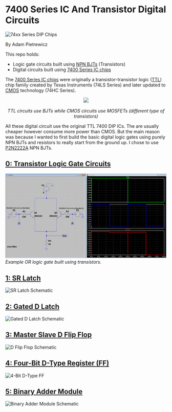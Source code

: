 # 7400 Series IC And Transistor Digital Circuits
![74xx Series DIP Chips](https://github.com/pietrea2/7400-Series-IC-Digital-Circuits/blob/main/Images/74x00_package-and-pinout.png)

By Adam Pietrewicz

This repo holds:
- Logic gate circuits built using [NPN BJTs](https://www.electronics-tutorials.ws/transistor/tran_2.html) (Transistors)
- Digital circuits built using [7400 Series IC chips](https://en.wikipedia.org/wiki/7400-series_integrated_circuits)

The [7400 Series IC chips](https://en.wikipedia.org/wiki/7400-series_integrated_circuits) were originally a transistor-transistor logic ([TTL](https://en.wikipedia.org/wiki/Transistor%E2%80%93transistor_logic)) chip family created by Texas Instruments (74LS Series) and later updated to [CMOS](https://en.wikipedia.org/wiki/CMOS) technology (74HC Series).

<p align="center">
  <img src="https://github.com/pietrea2/7400-Series-IC-Digital-Circuits/blob/main/Images/ttl_vs_cmos.png" />
</p>
<em>
<p align="center">
TTL circuits use BJTs while CMOS circuits use MOSFETs (different type of transistors)
</p>
</em>

All these digital circuit use the original TTL 7400 DIP ICs. The are usually cheaper however consume more power than CMOS. But the main reason was because I wanted to first build the basic digital logic gates using purely NPN BJTs and resistors to really start from the ground up. I chose to use [P2N2222A](https://www.onsemi.com/pdf/datasheet/p2n2222a-d.pdf) NPN BJTs.

## [0: Transistor Logic Gate Circuits](https://github.com/pietrea2/7400-Series-IC-And-Transistor-Digital-Circuits/tree/main/0%20Transistor%20Logic%20Gates)
![Or Gate Example Circuit](https://github.com/pietrea2/7400-Series-IC-And-Transistor-Digital-Circuits/blob/main/0%20Transistor%20Logic%20Gates/d%20OR/OR.png)
*Example OR logic gate built using transistors.*

## [1: SR Latch](https://github.com/pietrea2/7400-Series-IC-Digital-Circuits/tree/main/1%20SR%20Latch)
![SR Latch Schematic](https://github.com/pietrea2/7400-Series-IC-Digital-Circuits/blob/main/1%20SR%20Latch/SR%20Latch.png)

## [2: Gated D Latch](https://github.com/pietrea2/7400-Series-IC-Digital-Circuits/tree/main/2%20Gated%20D%20Latch)
![Gated D Latch Schematic](https://github.com/pietrea2/7400-Series-IC-Digital-Circuits/blob/main/2%20Gated%20D%20Latch/Gated%20D%20Latch.png)

## [3: Master Slave D Flip Flop](https://github.com/pietrea2/7400-Series-IC-Digital-Circuits/tree/main/3%20Master%20Slave%20D%20Flip%20Flop)
![D Flip Flop Schematic](https://github.com/pietrea2/7400-Series-IC-Digital-Circuits/blob/main/3%20Master%20Slave%20D%20Flip%20Flop/Master%20Slave%20D%20Flip%20Flop.png)

## [4: Four-Bit D-Type Register (FF)](https://github.com/pietrea2/7400-Series-IC-Digital-Circuits/tree/main/4%20Four%20Bit%20D-Type%20Register)
![4-Bit D-Type FF](https://github.com/pietrea2/7400-Series-IC-Digital-Circuits/blob/main/4%20Four%20Bit%20D-Type%20Register/4%20Bit%20D%20Type%20Register.png)

## [5: Binary Adder Module](https://github.com/pietrea2/7400-Series-IC-Digital-Circuits/tree/main/5%20Binary%20Adder%20Module)
![Binary Adder Module Schematic](https://github.com/pietrea2/7400-Series-IC-Digital-Circuits/blob/main/5%20Binary%20Adder%20Module/4%20Bit%20Binary%20Adder%20Module.png)
